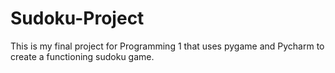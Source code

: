 # Sudoku-Project

This is my final project for Programming 1 that uses pygame and Pycharm to create a functioning sudoku game. 

